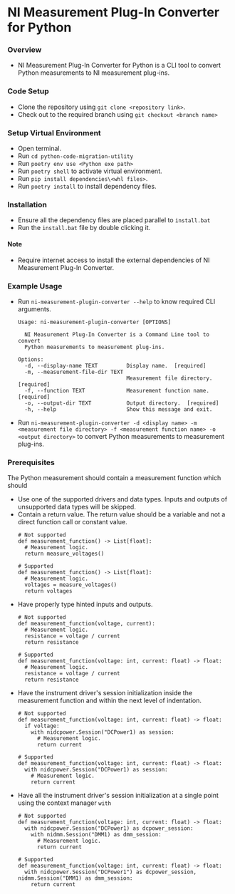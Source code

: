 # NI Measurement Plug-In Converter for Python

### Overview

- NI Measurement Plug-In Converter for Python is a CLI tool to convert Python measurements to NI measurement plug-ins.

### Code Setup

- Clone the repository using `git clone <repository link>`.
- Check out to the required branch using `git checkout <branch name>`

### Setup Virtual Environment

- Open terminal.
- Run `cd python-code-migration-utility`
- Run `poetry env use <Python exe path>`
- Run `poetry shell` to activate virtual environment.
- Run `pip install dependencies\<whl files>`.
- Run `poetry install` to install dependency files.

### Installation

- Ensure all the dependency files are placed parallel to `install.bat`
- Run the `install.bat` file by double clicking it.

#### Note

- Require internet access to install the external dependencies of NI Measurement Plug-In Converter.

### Example Usage

- Run `ni-measurement-plugin-converter --help` to know required CLI arguments.

  ```
  Usage: ni-measurement-plugin-converter [OPTIONS]

    NI Measurement Plug-In Converter is a Command Line tool to convert     
    Python measurements to measurement plug-ins.

  Options:
    -d, --display-name TEXT         Display name.  [required]
    -m, --measurement-file-dir TEXT
                                    Measurement file directory.  [required]
    -f, --function TEXT             Measurement function name.  [required]
    -o, --output-dir TEXT           Output directory.  [required]
    -h, --help                      Show this message and exit.
  ```
- Run `ni-measurement-plugin-converter -d <display name> -m <measurement file directory> -f <measurement function name> -o <output directory>` to convert Python measurements to measurement plug-ins.

### Prerequisites

The Python measurement should contain a measurement function which should

  - Use one of the supported drivers and data types. Inputs and outputs of unsupported data types will be skipped.
  - Contain a return value. The return value should be a variable and not a direct function call or constant value.
    ```
    # Not supported
    def measurement_function() -> List[float]:
      # Measurement logic.
      return measure_voltages()

    # Supported
    def measurement_function() -> List[float]:
      # Measurement logic.
      voltages = measure_voltages()
      return voltages
    ```
  - Have properly type hinted inputs and outputs.
    ```
    # Not supported
    def measurement_function(voltage, current):
      # Measurement logic.
      resistance = voltage / current
      return resistance
    
    # Supported
    def measurement_function(voltage: int, current: float) -> float:
      # Measurement logic.
      resistance = voltage / current
      return resistance
    ```
  - Have the instrument driver's session initialization inside the measurement function and within the next level of indentation.
    ```
    # Not supported
    def measurement_function(voltage: int, current: float) -> float:
      if voltage:
        with nidcpower.Session("DCPower1) as session:
          # Measurement logic.
          return current

    # Supported
    def measurement_function(voltage: int, current: float) -> float:
      with nidcpower.Session("DCPower1) as session:
        # Measurement logic.
        return current
    ```
  - Have all the instrument driver's session initialization at a single point using the context manager `with`
    ```
    # Not supported
    def measurement_function(voltage: int, current: float) -> float:
      with nidcpower.Session("DCPower1) as dcpower_session:
        with nidmm.Session("DMM1) as dmm_session:
          # Measurement logic.
          return current

    # Supported
    def measurement_function(voltage: int, current: float) -> float:
      with nidcpower.Session("DCPower1") as dcpower_session, nidmm.Session("DMM1) as dmm_session:
        return current
    ```

